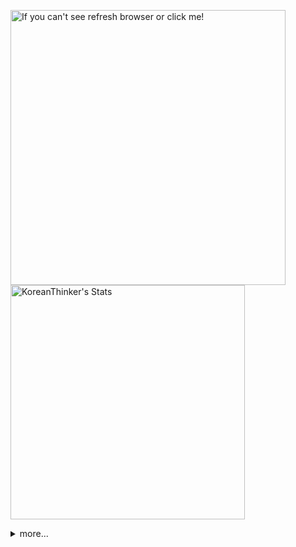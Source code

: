<p  >
  <a target="_blank" href="https://github-readme-stats.vercel.app/api/wakatime?username=KoreanThinker&layout=compact&theme=dark&hide_border=true&langs_count=32" >
    <img width="440px"  src="https://github-readme-stats.vercel.app/api/wakatime?username=KoreanThinker&layout=compact&theme=dark&hide_border=true&langs_count=6" alt="If you can't see refresh browser or click me!" /> 
  </a>
    <img width="375px" src="https://github-readme-stats.vercel.app/api?username=KoreanThinker&theme=dark&hide_border=true&count_private=true" alt="KoreanThinker's Stats" />
</p>
<details>
<summary>more...</summary>
 
    
<!--START_SECTION:waka-->
**I'm a Night 🦉** 

```text
🌞 Morning    17 commits     ░░░░░░░░░░░░░░░░░░░░░░░░░   1.59% 
🌆 Daytime    355 commits    ████████░░░░░░░░░░░░░░░░░   33.12% 
🌃 Evening    612 commits    ██████████████░░░░░░░░░░░   57.09% 
🌙 Night      88 commits     ██░░░░░░░░░░░░░░░░░░░░░░░   8.21%

```
📅 **I'm Most Productive on Monday** 

```text
Monday       205 commits    ████░░░░░░░░░░░░░░░░░░░░░   19.12% 
Tuesday      170 commits    ████░░░░░░░░░░░░░░░░░░░░░   15.86% 
Wednesday    177 commits    ████░░░░░░░░░░░░░░░░░░░░░   16.51% 
Thursday     184 commits    ████░░░░░░░░░░░░░░░░░░░░░   17.16% 
Friday       141 commits    ███░░░░░░░░░░░░░░░░░░░░░░   13.15% 
Saturday     87 commits     ██░░░░░░░░░░░░░░░░░░░░░░░   8.12% 
Sunday       108 commits    ██░░░░░░░░░░░░░░░░░░░░░░░   10.07%

```


📊 **This Week I Spent My Time On** 

```text
⌚︎ Time Zone: Asia/Seoul

🐱‍💻 Projects: 
gilberto                 9 hrs 37 mins       ████████░░░░░░░░░░░░░░░░░   32.18% 
front                    8 hrs 20 mins       ███████░░░░░░░░░░░░░░░░░░   27.93% 
backend-nest             4 hrs 56 mins       ████░░░░░░░░░░░░░░░░░░░░░   16.54% 
pires                    3 hrs 45 mins       ███░░░░░░░░░░░░░░░░░░░░░░   12.56% 
music-shorts             1 hr 46 mins        █░░░░░░░░░░░░░░░░░░░░░░░░   5.92%

```


 Last Updated on 01/01/2022
<!--END_SECTION:waka-->
</details>
